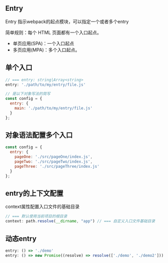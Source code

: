 
## Entry
Entry 指示webpack的起点模块，可以指定一个或者多个entry

简单规则：每个 HTML 页面都有一个入口起点。
* 单页应用(SPA)：一个入口起点
* 多页应用(MPA)：多个入口起点。

## 单个入口
```js
// === entry: string|Array<string>
entry: './path/to/my/entry/file.js'

// 是以下对象写法的简写
const config = {
  entry: {
    main: './path/to/my/entry/file.js'
  }
};
```

## 对象语法配置多个入口
```js
const config = {
  entry: {
    pageOne: './src/pageOne/index.js',
    pageTwo: './src/pageTwo/index.js',
    pageThree: './src/pageThree/index.js'
  }
};
```

## entry的上下文配置
context属性配置入口文件的基础目录

```js
// === 默认使用当前项目的根目录
context: path.resolve(__dirname, "app") // === 自定义入口文件基础目录
```

## 动态entry
```js
entry: () => './demo'
entry: () => new Promise((resolve) => resolve(['./demo', './demo2']))
```